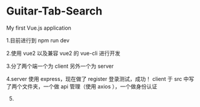 # Guitar-Tab-Search

My first Vue.js application

1.目前进行到 npm run dev

2.使用 vue2 以及兼容 vue2 的 vue-cli 进行开发

3.分了两个端一个为 client 另外一个为 server

4.server 使用 express，现在做了 register 登录测试，成功！
client 于 src 中写了两个文件夹，一个做 api 管理（使用 axios ），一个做身份认证

5.
